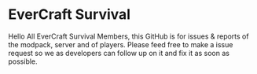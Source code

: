 # EverCraft Survival
Hello All EverCraft Survival Members, this GitHub is for issues & reports of the modpack, server and of players. Please feed free to make a issue request so we as developers can follow up on it and fix it as soon as possible.
